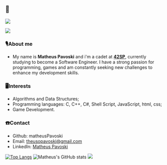 ## :vulcan_salute:
<img src="https://capsule-render.vercel.app/api?type=waving&color=0163EE&height=120&section=header&text=Hey%20there,%20welcome%20to%20my%20%github%20profile!&fontSize=30&fontColor=FFFFFF&animation=twinkling&fontAlignY=30"/>
<p>
<img src='https://github.com/matheusPavoski/matheusPavoski/assets/54029562/c44538aa-1ebd-4cea-aa42-c7bf850d4edd'>
</p>

### :studio_microphone:About me 
- My name is <strong>Matheus Pavoski</strong> and i'm a cadet at <a href="https://www.42sp.org.br/" target="_blank"><strong>42SP</strong></a>, currently studying to become a Software Engineer. I have a strong passion for programming, games and am constantly
seeking new challenges to enhance my development skills.
### :desktop_computer:Interests 
- Algorithms and Data Structures;
- Programming languages: C, C++, C#, Shell Script, JavaScript, html, css;
- Game Development.
### :telephone:Contact 
- Github: matheusPavoski
- Email: theusopavoski@gmail.com
- LinkedIn: [Matheus Pavoski](https://www.linkedin.com/in/matheus-pavoski-a5601b190/)

[![Top Langs](https://github-readme-stats.vercel.app/api/top-langs/?username=matheusPavoski&theme=transparent)](https://github.com/matheusPavoski/github-readme-stats)
![Matheus's GitHub stats](https://github-readme-stats.vercel.app/api?username=matheusPavoski&theme=transparent)
<img src="https://capsule-render.vercel.app/api?type=waving&color=0163EE&height=120&section=footer"/>

